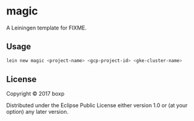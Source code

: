 # magic

A Leiningen template for FIXME.

## Usage

```sh
lein new magic <project-name> <gcp-project-id> <gke-cluster-name>
```

## License

Copyright © 2017 boxp

Distributed under the Eclipse Public License either version 1.0 or (at
your option) any later version.
